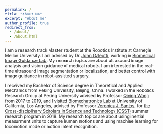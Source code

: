 ```yaml
---
permalink: /
title: "About Me"
excerpt: "About me"
author_profile: true
redirect_from: 
  - /about/
  - /about.html
---
```


I am a research track Master student at the Robotics Institute at Carnegie Mellon University. I am advised by Dr. [John Galeotti](https://www.ri.cmu.edu/ri-faculty/john-galeotti/), working in [Biomedical Image Guidance Lab](https://www.ri.cmu.edu/robotics-groups/biomedical-image-guidance/). My research topics are about ultrasound image analysis and vision guidance of medical robots. I am interested in the real-time ultrasound image segmentation or localization, and better control with image guidance in robot-assisted surgery.

I received my Bachelor of Science degree in Theoretical and Applied Mechanics from Peking University, Beijing, China. I worked in the Robotics Research Group at Peking University advised by Professor [Qining Wang](http://www2.coe.pku.edu.cn/subpaget.asp?id=232) from 2017 to 2019, and I visited [Biomechatronics Lab](https://uclabiomechatronics.wordpress.com/) at University of California, Los Angeles, advised by Professor [Veronica J. Santos](https://samueli.ucla.edu/people/veronica-santos/), for [the Cross-disciplinary Scholars in Science and Technology (CSST)](https://csst.ucla.edu/) summer research program in 2018.
My research topics are about using inertial measurment units to capture human motions and using machine learning for locomotion mode or motion intent recognition.
